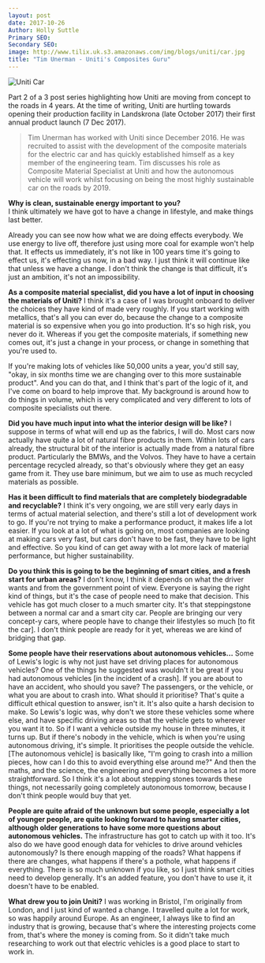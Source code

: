 ```yaml
---
layout: post
date: 2017-10-26
Author: Holly Suttle  
Primary SEO:  
Secondary SEO:
image: http://www.tilix.uk.s3.amazonaws.com/img/blogs/uniti/car.jpg    
title: "Tim Unerman - Uniti's Composites Guru"
---
```

![Uniti Car](http://www.tilix.uk.s3.amazonaws.com/img/blogs/uniti/car.jpg)

Part 2 of a 3 post series highlighting how Uniti are moving from concept to the roads in 4 years. At the time of writing, Uniti are hurtling towards opening their production facility in Landskrona (late October 2017) their first annual product launch (7 Dec 2017).

>Tim Unerman has worked with Uniti since December 2016. He was recruited to assist with the development of the composite materials for the electric car and has quickly established himself as a key member of the engineering team. Tim discusses his role as Composite Material Specialist at Uniti and how the autonomous vehicle will work whilst focusing on being the most highly sustainable car on the roads by 2019.

**Why is clean, sustainable energy important to you?**  
I think ultimately we have got to have a change in lifestyle, and make things last better.

Already you can see now how what we are doing effects everybody. We use energy to live off, therefore just using more coal for example won't help that. It effects us immediately, it's not like in 100 years time it's going to effect us, it's effecting us now, in a bad way. I just think it will continue like that unless we have a change. I don't think the change is that difficult, it's just an ambition, it's not an impossibility.

**As a composite material specialist, did you have a lot of input in choosing the materials of Uniti?**
I think it's a case of I was brought onboard to deliver the choices they have kind of made very roughly. If you start working with metallics, that's all you can ever do, because the change to a composite material is so expensive when you go into production. It's so high risk, you never do it. Whereas if you get the composite materials, if something new comes out, it's just a change in your process, or change in something that you're used to.

If you're making lots of vehicles like 50,000 units a year, you'd still say, "okay, in six months time we are changing over to this more sustainable product". And you can do that, and I think that's part of the logic of it, and I've come on board to help improve that. My background is around how to do things in volume, which is very complicated and very different to lots of composite specialists out there.

**Did you have much input into what the interior design will be like?**
I suppose in terms of what will end up as the fabrics, I will do. Most cars now actually have quite a lot of natural fibre products in them. Within lots of cars already, the structural bit of the interior is actually made from a natural fibre product. Particularly the BMWs, and the Volvos. They have to have a certain percentage recycled already, so that's obviously
where they get an easy game from it. They use bare minimum, but we aim to use as much recycled materials as possible.

**Has it been difficult to find materials that are completely biodegradable and recyclable?**
I think it's very ongoing, we are still very early days in terms of actual material selection, and there's still a lot of development work to go. If you're not trying to make a performance product, it makes life a lot easier. If you look at a lot of what is going on, most companies are looking at making cars very fast, but cars don't have to be fast, they have to be light and effective. So you kind of can get away with a lot more lack of material performance, but higher sustainability.

**Do you think this is going to be the beginning of smart cities, and a fresh start for urban areas?**
I don't know, I think it depends on what the driver wants and from the government point of view. Everyone is saying the right kind of things, but it's the case of people need to make that decision. This vehicle has got much closer to a much smarter city. It's that steppingstone between a normal car and a smart city car. People are bringing our very concept-y cars, where people have to change their lifestyles so much [to fit the car]. I don't think people are ready for it yet, whereas we are kind of bridging that gap.

**Some people have their reservations about autonomous vehicles...**
Some of Lewis's logic is why not just have set driving places for autonomous vehicles? One of the things he suggested was wouldn't it be great if you had autonomous vehicles [in the incident of a crash]. If you are about to have an accident, who should you save? The passengers, or the vehicle, or what you are about to crash into. What should it prioritise? That's quite a difficult ethical question to answer, isn't it. It's also quite a harsh decision to make. So Lewis's logic was, why don't we store these vehicles some where else, and have specific driving areas so that the vehicle gets to wherever you want it to. So if I want a vehicle outside my house in three minutes, it turns up. But if there's nobody in the vehicle, which is when you're using autonomous driving, it's simple. It prioritises the people outside the vehicle. [The autonomous vehicle] is basically like, "I'm going to crash into a million pieces, how can I do this to avoid everything else around me?" And then the maths, and the science, the engineering and everything becomes a lot more straightforward. So I think it's a lot about stepping stones towards these things, not necessarily going completely autonomous tomorrow, because I don't think people would buy that yet.

**People are quite afraid of the unknown but some people, especially a lot of younger people, are quite looking forward to having smarter cities, although older generations to have some more questions about autonomous vehicles.**
The infrastructure has got to catch up with it too. It's also do we have good enough data for vehicles to drive around vehicles autonomously? Is there enough mapping of the roads? What happens if there are changes, what happens if there's a pothole, what happens if everything. There is so much unknown if you like, so I just think smart cities need to develop generally. It's an added feature, you don't have to use it, it doesn't have to be enabled.

**What drew you to join Uniti?**
I was working in Bristol, I'm originally from London, and I just kind of wanted a change. I travelled quite a lot for work, so was happily around Europe. As an engineer, I always like to find an industry that is growing, because that's where the interesting projects come from, that's where the money is coming from. So it didn't take much researching to work
out that electric vehicles is a good place to start to work in.

